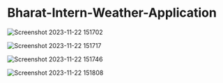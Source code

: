 # Bharat-Intern-Weather-Application


![Screenshot 2023-11-22 151702](https://github.com/ZionVas/Bharat-Intern-Weather-Application/assets/148045925/2055a7bc-0d35-4c45-bace-9cea4a2d0754)

![Screenshot 2023-11-22 151717](https://github.com/ZionVas/Bharat-Intern-Weather-Application/assets/148045925/e816ae48-4967-49ed-bca9-05651f92705f)

![Screenshot 2023-11-22 151746](https://github.com/ZionVas/Bharat-Intern-Weather-Application/assets/148045925/9dc71abf-4430-4a2e-a1dd-87a30922489e)

![Screenshot 2023-11-22 151808](https://github.com/ZionVas/Bharat-Intern-Weather-Application/assets/148045925/73eedc66-a3b3-4d8e-b5d1-862dc7fc6c57)
